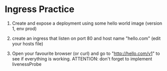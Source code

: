 Ingress Practice
=============

1. Create and expose a deployment using some hello world image (version 1, env prod)

2. create an ingress that listen on port 80 and host name "hello.com" (edit your hosts file)

3. Open your favourite browser (or curl) and go to "http://hello.com/v1" to see if everything is working. ATTENTION: don't forget to implement livenessProbe
